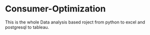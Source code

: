 # Consumer-Optimization
This is the whole Data analysis based roject from python to excel and postgresql to tableau.
